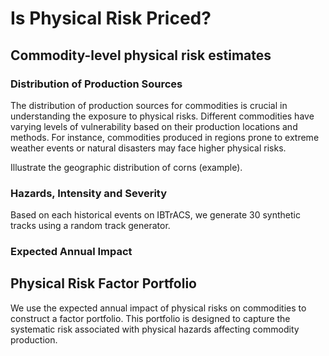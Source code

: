 # Is Physical Risk Priced?


## Commodity-level physical risk estimates

### Distribution of Production Sources

The distribution of production sources for commodities is crucial in understanding the exposure to physical risks. Different commodities have varying levels of vulnerability based on their production locations and methods. For instance, commodities produced in regions prone to extreme weather events or natural disasters may face higher physical risks.

Illustrate the geographic distribution of corns (example).

### Hazards, Intensity and Severity

Based on each historical events on IBTrACS, we generate 30 synthetic tracks using a random track generator. 

### Expected Annual Impact




## Physical Risk Factor Portfolio

We use the expected annual impact of physical risks on commodities to construct a factor portfolio. This portfolio is designed to capture the systematic risk associated with physical hazards affecting commodity production.





